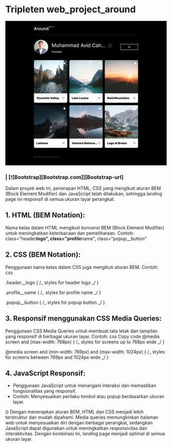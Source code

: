 # Tripleten web_project_around

![Alt text](image-1.png)

### | [![Bootstrap][Bootstrap.com]][Bootstrap-url]

Dalam proyek web ini, penerapan HTML, CSS yang mengikuti aturan BEM (Block Element Modifier) dan JavaScript telah dilakukan, sehingga landing page ini responsif di semua ukuran layar perangkat.

## 1. HTML (BEM Notation):

Nama kelas dalam HTML mengikuti konvensi BEM (Block Element Modifier) untuk meningkatkan keterbacaan dan pemeliharaan.
Contoh: class="header**logo", class="profile**name", class="popup\_\_button"

## 2. CSS (BEM Notation):

Penggunaan nama kelas dalam CSS juga mengikuti aturan BEM.
Contoh:
css

.header\_\_logo {
/_ styles for header logo _/
}

.profile\_\_name {
/_ styles for profile name _/
}

.popup\_\_button {
/_ styles for popup button _/
}

## 3. Responsif menggunakan CSS Media Queries:

Penggunaan CSS Media Queries untuk membuat tata letak dan tampilan yang responsif di berbagai ukuran layar.
Contoh:
css
Copy code
@media screen and (max-width: 768px) {
/_ styles for screens up to 768px wide _/
}

@media screen and (min-width: 769px) and (max-width: 1024px) {
/_ styles for screens between 769px and 1024px wide _/
}

## 4. JavaScript Responsif:

- Penggunaan JavaScript untuk menangani interaksi dan memastikan fungsionalitas yang responsif.
- Contoh: Menyesuaikan perilaku tombol atau popup berdasarkan ukuran layar.

() Dengan menerapkan aturan BEM, HTML dan CSS menjadi lebih terstruktur dan mudah dipahami. Media queries memungkinkan halaman web untuk menyesuaikan diri dengan berbagai perangkat, sedangkan JavaScript dapat digunakan untuk meningkatkan responsivitas dan interaktivitas. Dengan kombinasi ini, landing page menjadi optimal di semua ukuran layar.
